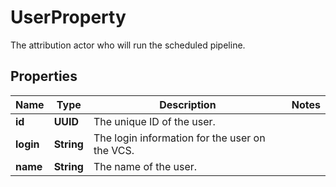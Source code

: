 

# UserProperty

The attribution actor who will run the scheduled pipeline.

## Properties

| Name | Type | Description | Notes |
|------------ | ------------- | ------------- | -------------|
|**id** | **UUID** | The unique ID of the user. |  |
|**login** | **String** | The login information for the user on the VCS. |  |
|**name** | **String** | The name of the user. |  |



